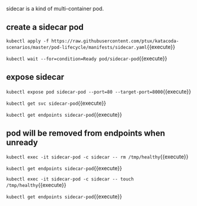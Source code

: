sidecar is a kind of multi-container pod.

## create a sidecar pod

`kubectl apply -f https://raw.githubusercontent.com/ptux/katacoda-scenarios/master/pod-lifecycle/manifests/sidecar.yaml`{{execute}}

`kubectl wait --for=condition=Ready pod/sidecar-pod`{{execute}}

## expose sidecar

`kubectl expose pod sidecar-pod --port=80 --target-port=8000`{{execute}}

`kubectl get svc sidecar-pod`{{execute}}

`kubectl get endpoints sidecar-pod`{{execute}}

## pod will be removed from endpoints when unready

`kubectl exec -it sidecar-pod -c sidecar -- rm /tmp/healthy`{{execute}}

`kubectl get endpoints sidecar-pod`{{execute}}

`kubectl exec -it sidecar-pod -c sidecar -- touch /tmp/healthy`{{execute}}

`kubectl get endpoints sidecar-pod`{{execute}}
